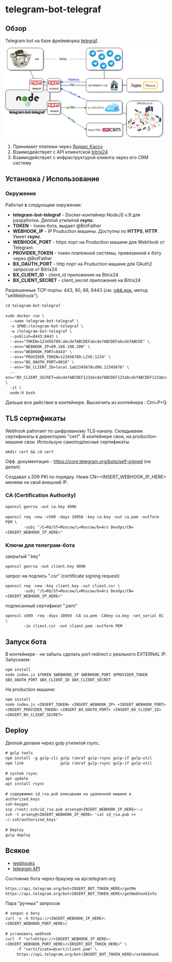 # telegram-bot-telegraf



## Обзор
Telegram bot на базе фреймворка [telegraf](https://github.com/telegraf/telegraf).

![Image](https://github.com/ars-anosov/telegram-bot-telegraf/blob/master/images/drawio_main.png)

1. Принимает платежи через [Яндекс Кассу](https://kassa.yandex.ru/)
2. Взаимодействует с API клиентской [bitrix24](https://www.bitrix24.ru/)
3. Взаимодействует с инфраструктурой клиента через его CRM систему

## Установка / Использование

### Окружение
Работал в следующем окружении:

- **telegram-bot-telegraf** - Docker-контейнер NodeJS v.9 для разработки. Деплой утилитой **rsync**.
- **TOKEN** - токен бота, выдает @BotFather
- **WEBHOOK_IP** - IP Pruduction машины. Доступна по **HTTPS**, **HTTP**. Умеет **rsync**.
- **WEBHOOK_PORT** - https порт на Pruduction машине для WebHook от Telegram
- **PROVIDER_TOKEN** - токен платежной системы, привязанной к боту через @BotFather
- **BX_OAUTH_PORT** - http порт на Pruduction машине для OAuth2 запросов от Bitrix24
- **BX_CLIENT_ID** - client_id приложения на Bitrix24
- **BX_CLIENT_SECRET** - client_secret приложения на Bitrix24

Разрешенные TCP-порты: 443, 80, 88, 8443 (см. [офф.док.](https://core.telegram.org/bots/api) метод "setWebhook").
```
cd telegram-bot-telegraf

sudo docker run \
  --name telegram-bot-telegraf \
  -v $PWD:/telegram-bot-telegraf \
  -w /telegram-bot-telegraf \
  --publish=8443:8443 \
  --env="TOKEN=123456789:abcdefABCDEFabcdefABCDEFabcdefABCDE" \
  --env="WEBHOOK_IP=89.188.100.200" \
  --env="WEBHOOK_PORT=8443" \
  --env="PROVIDER_TOKEN=123456789:LIVE:1234" \
  --env="BX_OAUTH_PORT=8010" \
  --env="BX_CLIENT_ID=local.1ab2345678cd90.12345678" \
  --env="BX_CLIENT_SECRET=abcdefABCDEF123abcdefABCDEF123abcdefABCDEF123abcde" \
  -it \
  node:9 bash
```

Дальше все действия в контейнере. Выскочить из контейнера : Ctrl+P+Q



## TLS сертификаты

Webhook работает по шифрованому TLS-каналу. Складываем сертификаты в директорию "cert". В контейнере свои, на production-машине свои. Использую самоподписные сертификаты.
```
mkdir cert && cd cert
```

Офф. документация - https://core.telegram.org/bots/self-signed (не делал).

Создавал x.509 PKI по порядку. Ниже CN=<INSERT_WEBHOOK_IP_HERE> меняем на свой внешний IP.

### CA (Certification Authority)
```
openssl genrsa -out ca.key 4096

openssl req -new -x509 -days 10950 -key ca.key -out ca.pem -outform PEM \
        -subj "/C=RU/ST=Moscow/L=Moscow/O=Ars DevOps/CN=<INSERT_WEBHOOK_IP_HERE>"
```

### Ключи для телеграм-бота
закрытый ".key"
```
openssl genrsa -out client.key 4096
```
запрос на подпись ".csr" (certificate signing request)
```
openssl req -new -key client.key -out client.csr \
        -subj "/C=RU/ST=Moscow/L=Moscow/O=Ars DevOps/CN=<INSERT_WEBHOOK_IP_HERE>"
```
подписанный сертификат ".pem"
```
openssl x509 -req -days 10950 -CA ca.pem -CAkey ca.key -set_serial 01 \
        -in client.csr -out client.pem -outform PEM 
```



## Запуск бота

В контейнере - не забыть сделать port redirect с реального EXTERNAL IP. Запускаем:
```
npm install
node index.js $TOKEN $WEBHOOK_IP $WEBHOOK_PORT $PROVIDER_TOKEN $BX_OAUTH_PORT $BX_CLIENT_ID $BX_CLIENT_SECRET
```

На production машине:
```
npm install
node index.js <INSERT_TOKEN> <INSERT_WEBHOOK_IP> <INSERT_WEBHOOK_PORT> <INSERT_PROVIDER_TOKEN> <INSERT_BX_OAUTH_PORT> <INSERT_BX_CLIENT_ID> <INSERT_BX_CLIENT_SECRET>
```



## Deploy

Деплой делаем через gulp утилитой rsync.
```
# gulp tools
npm install -g gulp-cli gulp rimraf gulp-rsync gulp-if gulp-util
npm link                gulp rimraf gulp-rsync gulp-if gulp-util

# system rsync
apt update
apt install rsync

# содержимое id_rsa.pub вписываем на удаленной машине в authorized_keys
ssh-keygen
scp /root/.ssh/id_rsa.pub arseny@<INSERT_WEBHOOK_IP_HERE>:~/
ssh -t arseny@<INSERT_WEBHOOK_IP_HERE> 'cat id_rsa.pub >> ~/.ssh/authorized_keys'

# Deploy
gulp deploy
```



## Всякое
- [webhooks](https://core.telegram.org/bots/webhooks)
- [telegram API](https://core.telegram.org/bots/api)

Состояние бота через браузер на api.telegram.org
```
https://api.telegram.org/bot<INSERT_BOT_TOKEN_HERE>/getMe
https://api.telegram.org/bot<INSERT_BOT_TOKEN_HERE>/getWebhookInfo
```

Пара "ручных" запросов
```
# запрос к боту
curl -v -k https://<INSERT_WEBHOOK_IP_HERE>:<INSERT_WEBHOOK_PORT_HERE>/

# установить webhook
curl -F "url=https://<INSERT_WEBHOOK_IP_HERE>:<INSERT_WEBHOOK_PORT_HERE>/<INSERT_BOT_TOKEN_HERE>" \
     -F "certificate=@cert/client.pem" \
     https://api.telegram.org/bot<INSERT_BOT_TOKEN_HERE>/setWebhook
```